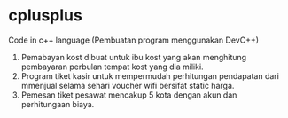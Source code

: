 # cplusplus
Code in c++ language (Pembuatan program menggunakan DevC++)

1. Pemabayan kost dibuat untuk ibu kost yang akan menghitung pembayaran perbulan tempat kost yang dia miliki.
2. Program tiket kasir untuk mempermudah perhitungan pendapatan dari mmenjual selama sehari voucher wifi bersifat static harga. 
3. Pemesan tiket pesawat mencakup 5 kota dengan akun dan perhitungaan biaya.
